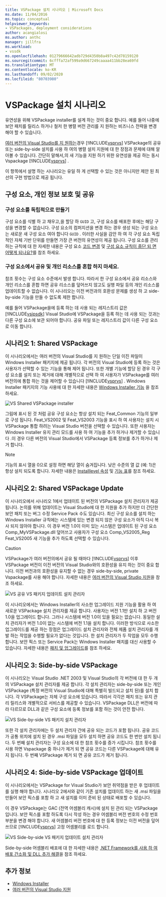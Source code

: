 ```yaml
---
title: VSPackage 설치 시나리오 | Microsoft Docs
ms.date: 11/04/2016
ms.topic: conceptual
helpviewer_keywords:
- VSPackages, deployment considerations
author: acangialosi
ms.author: anthc
manager: jillfra
ms.workload:
- vssdk
ms.openlocfilehash: 01279666642adb729d4350b8a497c42d78159120
ms.sourcegitcommit: 6cfffa72af599a9d667249caaaa411bb28ea69fd
ms.translationtype: MT
ms.contentlocale: ko-KR
ms.lasthandoff: 09/02/2020
ms.locfileid: "80703980"
---
```

# <a name="vspackage-setup-scenarios"></a>VSPackage 설치 시나리오

유연성을 위해 VSPackage installer를 설계 하는 것이 중요 합니다. 예를 들어 나중에 보안 패치를 릴리스 하거나 철저 한 병렬 버전 관리를 지 원하는 비즈니스 전략을 변경 해야 할 수 있습니다.

[여러 버전의 Visual Studio를 지 원하는](../../extensibility/supporting-multiple-versions-of-visual-studio.md)경우 [!INCLUDE[vsprvs](../../code-quality/includes/vsprvs_md.md)] VSPackage의 공유 또는 side-by-side 설치를 사용 하 여의 병렬 설치 지원에 대 한 장점과 문제에 대해 알아볼 수 있습니다. 간단히 말해서,의 새 기능을 지원 하기 위한 유연성을 제공 하는 동시 Vspackage [!INCLUDE[vsprvs](../../code-quality/includes/vsprvs_md.md)] .

이 항목에서 설명 하는 시나리오는 유일 하 게 선택할 수 있는 것은 아니지만 제안 된 최선의 구현 방법으로 제공 됩니다.

## <a name="components-privacy-and-sharing"></a>구성 요소, 개인 정보 보호 및 공유

### <a name="make-your-components-independent"></a>구성 요소를 독립적으로 만들기

구성 요소를 식별 하 고 채우고,을 할당 하 `GUID` 고, 구성 요소를 배포한 후에는 해당 구성을 변경할 수 없습니다. 구성 요소의 컴퍼지션을 변경 하는 경우 생성 되는 구성 요소는 새로운 새 구성 요소 여야 합니다 `GUID` . 이러한 사실을 감안 하 여 각 구성 요소 독립적인 자체 기반 단위를 만들면 가장 큰 버전의 유연성이 제공 됩니다. 구성 요소를 관리 하는 규칙에 대 한 자세한 내용은 구성 요소 [코드 변경](/windows/desktop/Msi/changing-the-component-code) 및 [구성 요소 규칙이 중단 되 면 어떻게 되나요?](/windows/desktop/Msi/what-happens-if-the-component-rules-are-broken)를 참조 하세요.

### <a name="do-not-mix-shared-and-private-resources-in-a-component"></a>구성 요소에서 공유 및 개인 리소스를 혼합 하지 마세요.

참조 횟수는 구성 요소 수준에서 발생 합니다. 따라서 한 구성 요소에서 공유 리소스와 개인 리소스를 혼합 하면 공유 리소스를 덮어쓰지 않고도 실행 파일 등의 개인 리소스를 업데이트할 수 없습니다. 이 시나리오는 이전 버전과의 호환성 문제를 생성 하 고 side-by-side 기능을 만들 수 없도록 제한 합니다.

예를 들어 VSPackage을에 등록 하는 데 사용 되는 레지스트리 값은 [!INCLUDE[vsipsdk](../../extensibility/includes/vsipsdk_md.md)] Visual Studio에 VSPackage을 등록 하는 데 사용 되는 것과는 다른 구성 요소에 보관 되어야 합니다. 공유 파일 또는 레지스트리 값이 다른 구성 요소로 이동 합니다.

## <a name="scenario-1-shared-vspackage"></a>시나리오 1: Shared VSPackage

이 시나리오에서는 여러 버전의 Visual Studio를 지 원하는 단일 이진 파일이 Windows Installer 패키지에 제공 됩니다. 각 버전의 Visual Studio에 등록 하는 것은 사용자가 선택할 수 있는 기능을 통해 제어 됩니다. 또한 개별 기능에 할당 된 경우 각 구성 요소를 설치 또는 제거에 대해 개별적으로 선택 하 여 사용자가 VSPackage를 여러 버전의에 통합 하는 것을 제어할 수 있습니다 [!INCLUDE[vsprvs](../../code-quality/includes/vsprvs_md.md)] . Windows Installer 패키지의 기능 사용에 대 한 자세한 내용은 [Windows Installer 기능](/windows/desktop/Msi/windows-installer-features) 을 참조 하세요.

![VS Shared VSPackage installer](../../extensibility/internals/media/vs_sharedpackage.gif "VS_SharedPackage")

그림에 표시 된 것 처럼 공유 구성 요소는 항상 설치 되는 Feat_Common 기능의 일부로 구성 됩니다. Feat_VS2002 및 Feat_VS2003 기능을 표시 하 여 사용자는 설치 시 VSPackage 통합 하려는 Visual Studio 버전을 선택할 수 있습니다. 또한 사용자는 Windows Installer 유지 관리 모드를 사용 하 여 기능을 추가 하거나 제거할 수 있습니다 .이 경우 다른 버전의 Visual Studio에서 VSPackage 등록 정보를 추가 하거나 제거 합니다.

> [!NOTE]
> 기능의 표시 열을 0으로 설정 하면 해당 열이 숨겨집니다. 낮은 수준의 열 값 (예: 1)은 항상 설치 되도록 합니다. 자세한 내용은 [Installlevel 속성](/windows/desktop/Msi/installlevel) 및 [기능 표](/windows/desktop/Msi/feature-table)를 참조 하세요.

## <a name="scenario-2-shared-vspackage-update"></a>시나리오 2: Shared VSPackage Update

이 시나리오에서 시나리오 1에서 업데이트 된 버전의 VSPackage 설치 관리자가 제공 됩니다. 논의를 위해 업데이트는 Visual Studio에 대 한 지원을 추가 하지만 더 간단한 보안 패치 또는 버그 수정 Service Pack 수도 있습니다. 최신 구성 요소를 설치 하는 Windows Installer 규칙에는 시스템에 있는 변경 되지 않은 구성 요소가 아직 다시 복사 되지 않아야 합니다. 이 경우 버전 1.0이 이미 있는 시스템은 업데이트 된 구성 요소 Comp_MyVSPackage.dll 덮어쓰고 사용자가 구성 요소 Comp_VS2005_Reg Feat_VS2005 새 기능을 추가 하도록 선택할 수 있습니다.

> [!CAUTION]
> VSPackage가 여러 버전의에서 공유 될 때마다 [!INCLUDE[vsprvs](../../code-quality/includes/vsprvs_md.md)] 이후 VSPackage 버전이 이전 버전의 Visual Studio와의 호환성을 유지 하는 것이 중요 합니다. 이전 버전과의 호환성을 유지할 수 없는 경우 side-by-side, private Vspackage를 사용 해야 합니다. 자세한 내용은 [여러 버전의 Visual Studio 지원](../../extensibility/supporting-multiple-versions-of-visual-studio.md)을 참조 하세요.

![VS 공유 VS 패키지 업데이트 설치 관리자](../../extensibility/internals/media/vs_sharedpackageupdate.gif "VS_SharedPackageUpdate")

이 시나리오에서는 Windows Installer의 사소한 업그레이드 지원 기능을 활용 하 여 새로운 VSPackage 설치 관리자를 제공 합니다. 사용자는 버전 1.1만 설치 하 고 버전 1.0을 업그레이드 합니다. 그러나 시스템에 버전 1.0이 있을 필요는 없습니다. 동일한 설치 관리자가 버전 1.0이 없는 시스템에 버전 1.1을 설치 합니다. 이러한 방식으로 사소한 업그레이드를 제공 하는 장점은 업그레이드 설치 관리자와 전체 제품 설치 관리자를 개발 하는 작업을 수행할 필요가 없다는 것입니다. 한 설치 관리자가 두 작업을 모두 수행 합니다. 보안 픽스 또는 Service Pack는 Windows Installer 패치를 대신 사용할 수 있습니다. 자세한 내용은 [패치 및 업그레이드](/windows/desktop/Msi/patching-and-upgrades)를 참조 하세요.

## <a name="scenario-3-side-by-side-vspackage"></a>시나리오 3: Side-by-side VSPackage

이 시나리오는 Visual Studio .NET 2003 및 Visual Studio의 각 버전에 대 한 두 개의 VSPackage 설치 관리자를 제공 합니다. 각 설치 관리자는 side-by-side 또는 개인 VSPackage (특정 버전의 Visual Studio에 대해 특별히 빌드되고 설치 된)를 설치 합니다. 각 VSPackage는 자체 구성 요소에 있습니다. 따라서 각각은 패치 또는 유지 관리 릴리스와 개별적으로 서비스를 제공할 수 있습니다. VSPackage DLL은 버전에 따라 다르므로 DLL과 같은 구성 요소에 등록 정보를 포함 하는 것이 안전 합니다.

![VS Side-by-side VS 패키지 설치 관리자](../../extensibility/internals/media/vs_sbys_package.gif "VS_SbyS_Package")

또한 각 설치 관리자에는 두 설치 관리자 간에 공유 되는 코드가 포함 됩니다. 공유 코드가 공통 위치에 설치 된 경우 .msi 파일을 모두 설치 하면 공유 코드도 한 번만 설치 됩니다. 두 번째 설치 관리자는 구성 요소에 대 한 참조 횟수를 증가 시킵니다. 참조 횟수를 사용 하면 Vspackage 중 하나가 제거 되 면 공유 코드는 다른 VSPackage에 대해 유지 됩니다. 두 번째 VSPackage 제거 되 면 공유 코드가 제거 됩니다.

## <a name="scenario-4-side-by-side-vspackage-update"></a>시나리오 4: Side-by-side VSPackage 업데이트

이 시나리오에서는 VSPackage for Visual Studio가 보안 취약점을 받은 후 업데이트를 실행 해야 합니다. 시나리오 2에서와 같이 기존 설치를 업데이트 하는 새 .msi 파일을 만들어 보안 픽스를 포함 하 고 새 설치를 이미 준비 된 상태로 배포할 수 있습니다.

이 경우 VSPackage는 GAC (전역 어셈블리 캐시)에 설치 된 관리 되는 VSPackage입니다. 보안 픽스를 포함 하도록 다시 작성 하는 경우 어셈블리 버전 번호의 수정 번호 부분을 변경 해야 합니다. 새 어셈블리 버전 번호에 대 한 등록 정보는 이전 버전을 덮어쓰므로 [!INCLUDE[vsprvs](../../code-quality/includes/vsprvs_md.md)] 고정 어셈블리를 로드 합니다.

![VS Side-by-side VS 패키지 업데이트 설치 관리자](../../extensibility/internals/media/vs_sbys_packageupdate.gif "VS_SbyS_PackageUpdate")

Side-by-side 어셈블리 배포에 대 한 자세한 내용은 [.NET Framework를 사용 하 여 배포 간소화 및 DLL 추가 해결](https://msdn.microsoft.com/library/ms973843.aspx)을 참조 하세요.

## <a name="see-also"></a>추가 정보

- [Windows Installer](/windows/desktop/Msi/windows-installer-portal)
- [여러 버전의 Visual Studio 지원](../../extensibility/supporting-multiple-versions-of-visual-studio.md)

